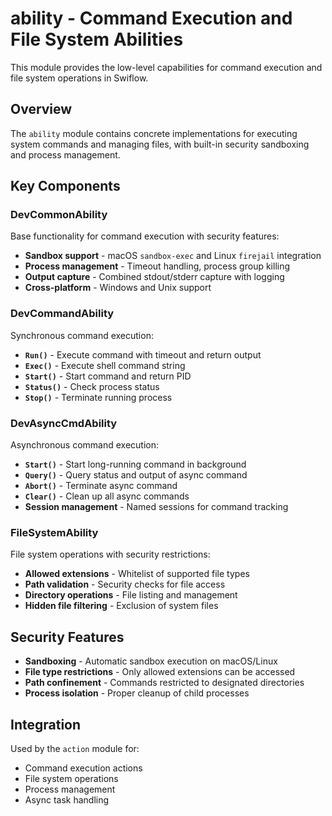 # ability - Command Execution and File System Abilities

This module provides the low-level capabilities for command execution and file system operations in Swiflow.

## Overview

The `ability` module contains concrete implementations for executing system commands and managing files, with built-in security sandboxing and process management.

## Key Components

### DevCommonAbility
Base functionality for command execution with security features:
- **Sandbox support** - macOS `sandbox-exec` and Linux `firejail` integration
- **Process management** - Timeout handling, process group killing
- **Output capture** - Combined stdout/stderr capture with logging
- **Cross-platform** - Windows and Unix support

### DevCommandAbility
Synchronous command execution:
- **`Run()`** - Execute command with timeout and return output
- **`Exec()`** - Execute shell command string
- **`Start()`** - Start command and return PID
- **`Status()`** - Check process status
- **`Stop()`** - Terminate running process

### DevAsyncCmdAbility
Asynchronous command execution:
- **`Start()`** - Start long-running command in background
- **`Query()`** - Query status and output of async command
- **`Abort()`** - Terminate async command
- **`Clear()`** - Clean up all async commands
- **Session management** - Named sessions for command tracking

### FileSystemAbility
File system operations with security restrictions:
- **Allowed extensions** - Whitelist of supported file types
- **Path validation** - Security checks for file access
- **Directory operations** - File listing and management
- **Hidden file filtering** - Exclusion of system files

## Security Features

- **Sandboxing** - Automatic sandbox execution on macOS/Linux
- **File type restrictions** - Only allowed extensions can be accessed
- **Path confinement** - Commands restricted to designated directories
- **Process isolation** - Proper cleanup of child processes

## Integration

Used by the `action` module for:
- Command execution actions
- File system operations
- Process management
- Async task handling
